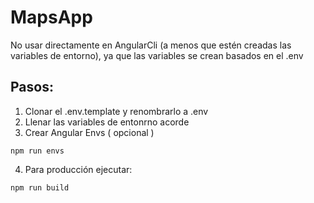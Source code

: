 # MapsApp
No usar directamente en AngularCli (a menos que estén creadas las variables de entorno), ya que las variables se crean basados en el .env

## Pasos:
1. Clonar el .env.template y renombrarlo a .env
2. Llenar las variables de entonrno acorde
3. Crear Angular Envs ( opcional )

```
npm run envs
```

4. Para producción ejecutar:
```
npm run build
```